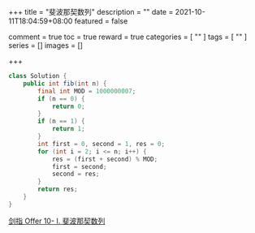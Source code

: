 +++
title = "斐波那契数列"
description = ""
date = 2021-10-11T18:04:59+08:00
featured = false

comment = true
toc = true
reward = true
categories = [
  ""
]
tags = [
  ""
]
series = []
images = []

+++



```java
class Solution {
    public int fib(int n) {
        final int MOD = 1000000007;
        if (n == 0) {
            return 0;
        }
        if (n == 1) {
            return 1;
        }
        int first = 0, second = 1, res = 0;
        for (int i = 2; i <= n; i++) {
            res = (first + second) % MOD;
            first = second;
            second = res;
        }
        return res;
    }
}
```



[剑指 Offer 10- I. 斐波那契数列](https://leetcode-cn.com/problems/fei-bo-na-qi-shu-lie-lcof/)

